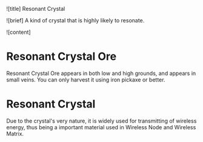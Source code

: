 ![title]
Resonant Crystal

![brief]
A kind of crystal that is highly likely to resonate.

![content]
# Resonant Crystal Ore

Resonant Crystal Ore appears in both low and high grounds, and appears in small veins.
You can only harvest it using iron pickaxe or better.

# Resonant Crystal

Due to the crystal's very nature, it is widely used for transmitting of wireless energy, 
thus being a important material used in Wireless Node and Wireless Matrix.


